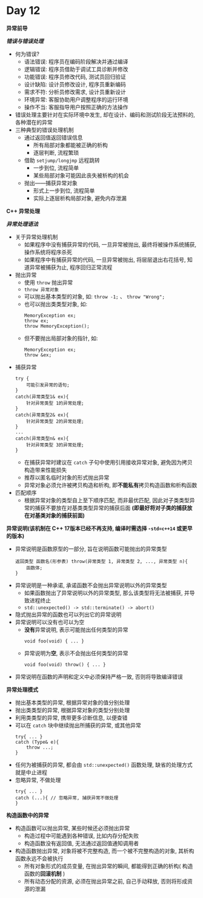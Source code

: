 # Day 12

**异常前导** <p>
***错误与错误处理***
- 何为错误?
    - 语法错误: 程序员在编码阶段解决并通过编译
    - 逻辑错误: 程序员借助于调试工具诊断并修改
    - 功能错误: 程序员修改代码, 测试员回归验证
    - 设计缺陷: 设计员修改设计, 程序员重新编码
    - 需求不符: 分析员修改需求, 设计员重新设计
    - 环境异常: 客服协助用户调整程序的运行环境
    - 操作不当: 客服指导用户按照正确的方法操作
- 错误处理主要针对在实际环境中发生, 却在设计、编码和测试阶段无法预料的, 各种潜在的异常
- 三种典型的错误处理机制
    - 通过返回值返回错误信息
        - 所有局部对象都能被正确的析构
        - 逐层判断, 流程繁琐
    - 借助 `setjump/longjmp` 远程跳转
        - 一步到位, 流程简单
        - 某些局部对象可能因此丧失被析构的机会
    - 抛出——捕获异常对象
        - 形式上一步到位, 流程简单
        - 实际上逐层析构局部对象, 避免内存泄漏

**C++ 异常处理** <p>
***异常处理语法***
- 关于异常处理机制
    - 如果程序中没有捕获异常的代码, 一旦异常被抛出, 最终将被操作系统捕获, 操作系统将程序杀死
    - 如果程序中有捕获异常的代码, 一旦异常被抛出, 将层层退出右花括号, 知道异常被捕获为止, 程序回归正常流程    
- 抛出异常
    - 使用 `throw` 抛出异常
    - `throw 异常对象`
    - 可以抛出基本类型的对象, 如: `throw -1;` 、 `throw "Wrong";`
    - 也可以抛出类类型对象, 如:
        ```
        MemoryException ex;
        throw ex;
        throw MemoryException();
        ```
    - 但不要抛出局部对象的指针, 如:
        ```
        MemoryException ex;
        throw &ex;
        ```
- 捕获异常
    ```
    try {
        可能引发异常的语句;
    }
    catch(异常类型1& ex){
        针对异常类型 1的异常处理;
    }
    catch(异常类型2& ex){
        针对异常类型 2的异常处理;
    }
    ...
    catch(异常类型n& ex){
        针对异常类型 3的异常处理;
    }
    ```
    - 在捕获异常时建议在 `catch` 子句中使用引用接收异常对象, 避免因为拷贝构造带来性能损失
    - 推荐以匿名临时对象的形式抛出异常
    - 异常对象必须允许被拷贝构造和析构, 即**不能私有**拷贝构造函数和析构函数
- 匹配顺序
    - 根据异常对象的类型自上至下顺序匹配, 而非最优匹配, 因此对子类类型异常的捕获不要放在对基类类型异常的捕获后面 **(即最好将对子类的捕获放在对基类对象的捕获前面)**

**异常说明(该机制在 C++ 17版本已经不再支持, 编译时需选择 `-std=c++14` 或更早的版本)**
- 异常说明是函数原型的一部分, 旨在说明函数可能抛出的异常类型
    ```
    返回类型 函数名(形参表) throw(异常类型 1, 异常类型 2, ..., 异常类型 n){
        函数体;
    }
    ```
- 异常说明是一种承诺, 承诺函数不会抛出异常说明以外的异常类型
    - 如果函数抛出了异常说明以外的异常类型, 那么该类型将无法被捕获, 并导致进程终止
    - `std::unexpected() -> std::terminate() -> abort()`
- 隐式抛出异常的函数也可以列出它的异常说明
- 异常说明可以没有也可以为空
    - **没有**异常说明, 表示可能抛出任何类型的异常
        ```
        void foo(void) { ... }
        ```
    - 异常说明为**空**, 表示不会抛出任何类型的异常
        ```
        void foo(void) throw() { ... }
        ```
- 异常说明在函数的声明和定义中必须保持严格一致, 否则将导致编译错误

**异常处理模式**
- 抛出基本类型的异常, 根据异常对象的值分别处理
- 抛出类类型的异常, 根据异常对象的类型分别处理
- 利用类类型的异常, 携带更多诊断信息, 以便查错
- 可以在 `catch` 块中继续抛出所捕获的异常, 或其他异常
    ```
    try{ ... }
    catch (Type& e){
        throw ...;
    }
    ```
- 任何为被捕获的异常, 都会由 `std::unexpected()` 函数处理, 缺省的处理方式就是中止进程
- 忽略异常, 不做处理
    ```
    try{ ... }
    catch (...){ // 忽略异常, 捕获异常不做处理
    }
    ```

**构造函数中的异常**
- 构造函数可以抛出异常, 某些时候还必须抛出异常
    - 构造过程中可能遇到各种错误, 比如内存分配失败
    - 构造函数没有返回值, 无法通过返回值通知调用者
- 构造函数抛出异常, 对象将被不完整构造, 而一个被不完整构造的对象, 其析构函数永远不会被执行
    - 所有对象形式的成员变量, 在抛出异常的瞬间, 都能得到正确的析构( 构造函数的**回滚机制** )
    - 所有动态分配的资源, 必须在抛出异常之前, 自己手动释放, 否则将形成资源的泄漏





